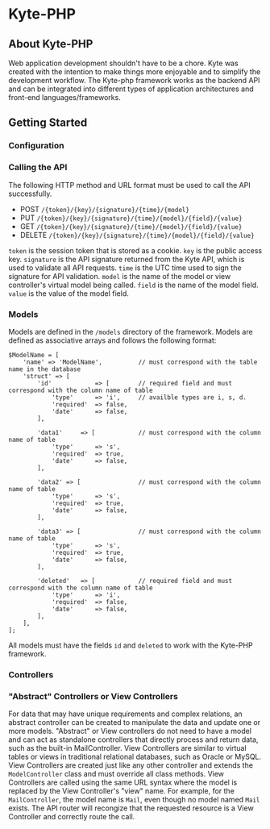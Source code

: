 # Kyte-PHP

## About Kyte-PHP
Web application development shouldn't have to be a chore.  Kyte was created with the intention to make things more enjoyable and to simplify the development workflow.  The Kyte-php framework works as the backend API and can be integrated into different types of application architectures and front-end languages/frameworks.

## Getting Started

### Configuration

### Calling the API
The following HTTP method and URL format must be used to call the API successfully.
 * POST     `/{token}/{key}/{signature}/{time}/{model}`
 * PUT      `/{token}/{key}/{signature}/{time}/{model}/{field}/{value}`
 * GET      `/{token}/{key}/{signature}/{time}/{model}/{field}/{value}`
 * DELETE   `/{token}/{key}/{signature}/{time}/{model}/{field}/{value}`

`token` is the session token that is stored as a cookie.
`key` is the public access key.
`signature` is the API signature returned from the Kyte API, which is used to validate all API requests.
`time` is the UTC time used to sign the signature for API validation.
`model` is the name of the model or view controller's virtual model being called.
`field` is the name of the model field.
`value` is the value of the model field.

### Models
Models are defined in the `/models` directory of the framework.  Models are defined as associative arrays and follows the following format:
```
$ModelName = [
	'name' => 'ModelName',          // must correspond with the table name in the database
	'struct' => [
		'id'			=> [        // required field and must correspond with the column name of table
			'type'		=> 'i',     // availble types are i, s, d.
			'required'	=> false,
			'date'		=> false,
		],

		'data1'		=> [            // must correspond with the column name of table
			'type'		=> 's',
			'required'	=> true,
			'date'		=> false,
		],

		'data2'	=> [                // must correspond with the column name of table
			'type'		=> 's',
			'required'	=> true,
			'date'		=> false,
		],

		'data3'	=> [                // must correspond with the column name of table
			'type'		=> 's',
			'required'	=> true,
			'date'		=> false,
		],

		'deleted'	=> [            // required field and must correspond with the column name of table
			'type'		=> 'i',
			'required'	=> false,
			'date'		=> false,
		],
	],
];
```
All models must have the fields `id` and `deleted` to work with the Kyte-PHP framework.

### Controllers

### "Abstract" Controllers or View Controllers
For data that may have unique requirements and complex relations, an abstract controller can be created to manipulate the data and update one or more models.  "Abstract" or View controllers do not need to have a model and can act as standalone controllers that directly process and return data, such as the built-in MailController.  View Controllers are similar to virtual tables or views in traditional relational databases, such as Oracle or MySQL.  View Controllers are created just like any other controller and extends the `ModelController` class and must override all class methods.  View Controllers are called using the same URL syntax where the model is replaced by the View Controller's "view" name.  For example, for the `MailController`, the model name is `Mail`, even though no model named `Mail` exists.  The API router will recongize that the requested resource is a View Controller and correctly route the call.
